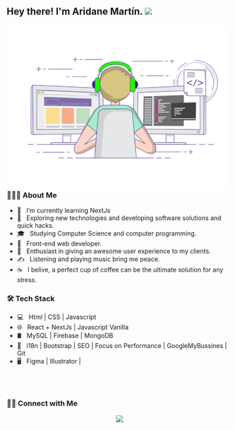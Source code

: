 <h2> Hey there! I'm Aridane Martín. <img src="https://github.com/souvikguria98/souvikguria98/blob/master/Hi.gif" width="25"></h2>
<img align="right" alt="GIF" src="https://raw.githubusercontent.com/devSouvik/devSouvik/master/gif3.gif" width="500"/>

<h3> 👨🏻‍💻 About Me </h3>

- 🔭 &nbsp; I’m currently learning NextJs
- 🤔 &nbsp; Exploring new technologies and developing software solutions and quick hacks.
- 🎓 &nbsp; Studying Computer Science and computer programming.
- 💼 &nbsp; Front-end web developer.
- 🌱 &nbsp; Enthusiast in giving an awesome user experience to my clients.
- ✍️ &nbsp; Listening and playing music bring me peace.
- ☕ &nbsp; I belive, a perfect cup of coffee can be the ultimate solution for any stress. 

<h3>🛠 Tech Stack</h3>

- 💻 &nbsp; Html | CSS | Javascript   
- 🌐 &nbsp; React + NextJs | Javascript Vanilla
- 🛢 &nbsp; MySQL | Firebase | MongoDB
- 🔧 &nbsp; i18n | Bootstrap | SEO | Focus on Performance | GoogleMyBussines | Git
- 🖥 &nbsp; Figma | Illustrator | 

<br>

</br>

<h3> 🤝🏻 Connect with Me </h3>

<p align="center">
&nbsp; <a href="https://www.instagram.com/iamaridane/" target="_blank" rel="noopener noreferrer"><img src="https://img.icons8.com/plasticine/100/000000/instagram-new.png" width="50" /></a>  
